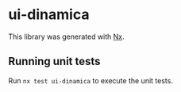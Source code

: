 # ui-dinamica

This library was generated with [Nx](https://nx.dev).

## Running unit tests

Run `nx test ui-dinamica` to execute the unit tests.
